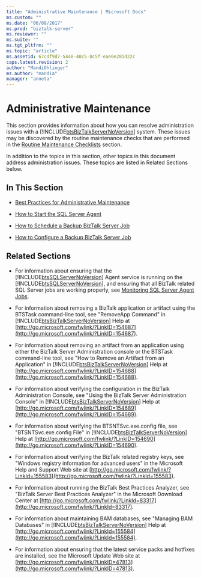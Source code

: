 ```yaml
---
title: "Administrative Maintenance | Microsoft Docs"
ms.custom: ""
ms.date: "06/08/2017"
ms.prod: "biztalk-server"
ms.reviewer: ""
ms.suite: ""
ms.tgt_pltfrm: ""
ms.topic: "article"
ms.assetid: 67cdf9d7-5448-40c5-8c5f-eae0e281d22c
caps.latest.revision: 2
author: "MandiOhlinger"
ms.author: "mandia"
manager: "anneta"
---
```

# Administrative Maintenance
This section provides information about how you can resolve administration issues with a [!INCLUDE[btsBizTalkServerNoVersion](../includes/btsbiztalkservernoversion-md.md)] system. These issues may be discovered by the routine maintenance checks that are performed in the [Routine Maintenance Checklists](../technical-guides/routine-maintenance-checklists.md) section.  
  
 In addition to the topics in this section, other topics in this document address administration issues. These topics are listed in Related Sections below.  
  
## In This Section  
  
-   [Best Practices for Administrative Maintenance](../technical-guides/best-practices-for-administrative-maintenance.md)  
  
-   [How to Start the SQL Server Agent](../technical-guides/how-to-start-the-sql-server-agent.md)  
  
-   [How to Schedule a Backup BizTalk Server Job](../technical-guides/how-to-schedule-a-backup-biztalk-server-job.md)  
  
-   [How to Configure a Backup BizTalk Server Job](../technical-guides/how-to-configure-a-backup-biztalk-server-job.md)  
  
## Related Sections  
  
-   For information about ensuring that the [!INCLUDE[btsSQLServerNoVersion](../includes/btssqlservernoversion-md.md)] Agent service is running on the [!INCLUDE[btsSQLServerNoVersion](../includes/btssqlservernoversion-md.md)], and ensuring that all BizTalk related SQL Server jobs are working properly, see [Monitoring SQL Server Agent Jobs](../technical-guides/monitoring-sql-server-agent-jobs.md).  
  
-   For information about removing a BizTalk application or artifact using the BTSTask command-line tool, see "RemoveApp Command" in [!INCLUDE[btsBizTalkServerNoVersion](../includes/btsbiztalkservernoversion-md.md)] Help at [http://go.microsoft.com/fwlink/?LinkID=154687](http://go.microsoft.com/fwlink/?LinkID=154687).  
  
-   For information about removing an artifact from an application using either the BizTalk Server Administration console or the BTSTask command-line tool, see "How to Remove an Artifact from an Application" in [!INCLUDE[btsBizTalkServerNoVersion](../includes/btsbiztalkservernoversion-md.md)] Help at [http://go.microsoft.com/fwlink/?LinkID=154688](http://go.microsoft.com/fwlink/?LinkID=154688).  
  
-   For information about verifying the configuration in the BizTalk Administration Console, see "Using the BizTalk Server Administration Console" in [!INCLUDE[btsBizTalkServerNoVersion](../includes/btsbiztalkservernoversion-md.md)] Help at [http://go.microsoft.com/fwlink/?LinkID=154689](http://go.microsoft.com/fwlink/?LinkID=154689).  
  
-   For information about verifying the BTSNTSvc.exe.config file, see "BTSNTSvc.exe.config File" in [!INCLUDE[btsBizTalkServerNoVersion](../includes/btsbiztalkservernoversion-md.md)] Help at [http://go.microsoft.com/fwlink/?LinkID=154690](http://go.microsoft.com/fwlink/?LinkID=154690).  
  
-   For information about verifying the BizTalk related registry keys, see "Windows registry information for advanced users" in the Microsoft Help and Support Web site at [http://go.microsoft.com/fwlink/?LinkId=155583](http://go.microsoft.com/fwlink/?LinkId=155583).  
  
-   For information about running the BizTalk Best Practices Analyzer, see "BizTalk Server Best Practices Analyzer" in the Microsoft Download Center at [http://go.microsoft.com/fwlink/?LinkId=83317](http://go.microsoft.com/fwlink/?LinkId=83317).  
  
-   For information about maintaining BAM databases, see "Managing BAM Databases" in [!INCLUDE[btsBizTalkServerNoVersion](../includes/btsbiztalkservernoversion-md.md)] Help at [http://go.microsoft.com/fwlink/?LinkId=155584](http://go.microsoft.com/fwlink/?LinkId=155584).  
  
-   For information about ensuring that the latest service packs and hotfixes are installed, see the Microsoft Update Web site at [http://go.microsoft.com/fwlink/?LinkID=47813](http://go.microsoft.com/fwlink/?LinkID=47813).